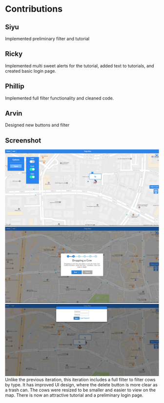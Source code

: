 # Contributions

## Siyu
Implemented preliminary filter and tutorial

## Ricky
Implemented multi sweet alerts for the tutorial, added text to tutorials, and created basic login page.

## Phillip
Implemented full filter functionality and cleaned code.

## Arvin
Designed new buttons and filter

## Screenshot
![Screenshot](images/Milestone11.png)
![Screenshot](images/Milestone11_2.png)
![Screenshot](images/Milestone11_3.png)
Unlike the previous iteration, this iteration includes a full filter to filter cows by type. It has improved UI design, where the delete button is more clear as a trash can. The cows were resized to be smaller and easier to view on the map. There is now an attractive tutorial and a preliminary login page.     